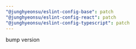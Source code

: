 ```yaml
---
"@junghyeonsu/eslint-config-base": patch
"@junghyeonsu/eslint-config-react": patch
"@junghyeonsu/eslint-config-typescript": patch
---
```


bump version
